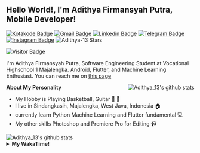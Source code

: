 
## Hello World!, I'm Adithya Firmansyah Putra, Mobile Developer!

[![Kotakode Badge](https://img.shields.io/badge/-Kotakode-green?style=plastic&logo=Kotakode&link=https://kotakode.com/users/527/adithya-13)](https://kotakode.com/users/527/adithya-13)
[![Gmail Badge](https://img.shields.io/badge/-Gmail-white?style=plastic&logo=Gmail&link=mailto:aditputrafirmansyah@gmail.com)](mailto:aditputrafirmansyah@gmail.com)
[![Linkedin Badge](https://img.shields.io/badge/-LinkedIn-blue?style=plastic&logo=Linkedin&link=https://www.linkedin.com/in/aditputrafirmansyah/)](https://www.linkedin.com/in/aditputrafirmansyah/) 
[![Telegram Badge](https://img.shields.io/badge/-Telegram-blue?style=plastic&logo=telegram&link=https://t.me/Adithya_13)](https://t.me/Adithya_13) 
[![Instagram Badge](https://img.shields.io/badge/-Instagram-white?style=plastic&logo=instagram&link=https://www.instagram.com/adithya_firmansyahputra/)](https://www.instagram.com/adithya_firmansyahputra/)
![Adithya-13 Stars](https://img.shields.io/github/stars/Adithya-13?affiliations=OWNER&style=social)

![Visitor Badge](https://visitor-badge.laobi.icu/badge?page_id=Adithya-13.Adithya-13)

I'm Adithya Firmansyah Putra, Software Engineering Student at Vocational Highschool 1 Majalengka. Android, Flutter, and Machine Learning Enthusiast. You can reach me on [this page](https://msha.ke/adithya_13/)

<img align="right" alt="Adithya_13's github stats" src="https://github-readme-stats.vercel.app/api/top-langs/?username=Adithya-13&theme=radical&show_icons=true&hide_border=true&line_height=24"/>

**About My Personality**

- My Hobby is Playing Basketball, Guitar :basketball: :guitar: 
- I live in Sindangkasih, Majalengka, West Java, Indonesia :house:
- currently learn Python Machine Learning and Flutter fundamental :computer:
- My other skills Photoshop and Premiere Pro for Editing :video_camera:

<img alt="Adithya_13's github stats" src="https://github-readme-stats.vercel.app/api?username=Adithya-13&count_private=true&show_icons=true&hide_border=true&include_all_commits=true&line_height=24&theme=radical"/>

<details>
  <summary><b>My WakaTime!</b></summary>
  <br>
  
  <!--START_SECTION:waka-->
![Lines of code](https://img.shields.io/badge/From%20Hello%20World%20I%27ve%20Written-305940%20lines%20of%20code-blue)

**I'm a Night 🦉** 

```text
🌞 Morning    86 commits     ████░░░░░░░░░░░░░░░░░░░░░   16.41% 
🌆 Daytime    90 commits     ████░░░░░░░░░░░░░░░░░░░░░   17.18% 
🌃 Evening    143 commits    ██████░░░░░░░░░░░░░░░░░░░   27.29% 
🌙 Night      205 commits    █████████░░░░░░░░░░░░░░░░   39.12%

```
📅 **I'm Most Productive on Sunday** 

```text
Monday       77 commits     ███░░░░░░░░░░░░░░░░░░░░░░   14.69% 
Tuesday      47 commits     ██░░░░░░░░░░░░░░░░░░░░░░░   8.97% 
Wednesday    42 commits     ██░░░░░░░░░░░░░░░░░░░░░░░   8.02% 
Thursday     58 commits     ██░░░░░░░░░░░░░░░░░░░░░░░   11.07% 
Friday       80 commits     ███░░░░░░░░░░░░░░░░░░░░░░   15.27% 
Saturday     87 commits     ████░░░░░░░░░░░░░░░░░░░░░   16.6% 
Sunday       133 commits    ██████░░░░░░░░░░░░░░░░░░░   25.38%

```


📊 **This Week I Spent My Time On** 

```text
⌚︎ Time Zone: Asia/Bangkok

💬 Programming Languages: 
Dart                     16 hrs 55 mins      █████████████████████░░░░   86.64% 
YAML                     42 mins             █░░░░░░░░░░░░░░░░░░░░░░░░   3.62% 
Groovy                   36 mins             ░░░░░░░░░░░░░░░░░░░░░░░░░   3.1% 
XML                      25 mins             ░░░░░░░░░░░░░░░░░░░░░░░░░   2.19% 
Other                    20 mins             ░░░░░░░░░░░░░░░░░░░░░░░░░   1.78%

🔥 Editors: 
Android Studio           19 hrs 31 mins      █████████████████████████   100.0%

💻 Operating System: 
Windows                  19 hrs              ████████████████████████░   97.34% 
Mac                      31 mins             ░░░░░░░░░░░░░░░░░░░░░░░░░   2.66%

```

**I Mostly Code in Kotlin** 

```text
Kotlin                   19 repos            ██████████████░░░░░░░░░░░   59.38% 
Dart                     9 repos             ███████░░░░░░░░░░░░░░░░░░   28.12% 
Jupyter Notebook         2 repos             █░░░░░░░░░░░░░░░░░░░░░░░░   6.25% 
CSS                      1 repo              ░░░░░░░░░░░░░░░░░░░░░░░░░   3.12% 
HTML                     1 repo              ░░░░░░░░░░░░░░░░░░░░░░░░░   3.12%

```



 Last Updated on 03/09/2021
<!--END_SECTION:waka-->
</details>
